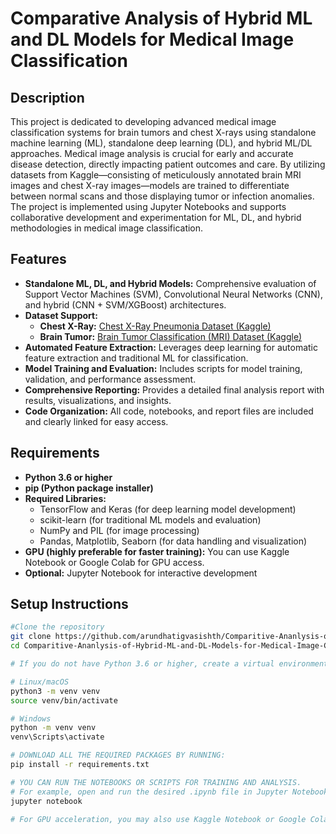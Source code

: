 # Comparative Analysis of Hybrid ML and DL Models for Medical Image Classification

## Description

This project is dedicated to developing advanced medical image classification systems for brain tumors and chest X-rays using standalone machine learning (ML), standalone deep learning (DL), and hybrid ML/DL approaches. Medical image analysis is crucial for early and accurate disease detection, directly impacting patient outcomes and care. By utilizing datasets from Kaggle—consisting of meticulously annotated brain MRI images and chest X-ray images—models are trained to differentiate between normal scans and those displaying tumor or infection anomalies. The project is implemented using Jupyter Notebooks and supports collaborative development and experimentation for ML, DL, and hybrid methodologies in medical image classification.

## Features

- **Standalone ML, DL, and Hybrid Models:** Comprehensive evaluation of Support Vector Machines (SVM), Convolutional Neural Networks (CNN), and hybrid (CNN + SVM/XGBoost) architectures.
- **Dataset Support:**  
  - **Chest X-Ray:** [Chest X-Ray Pneumonia Dataset (Kaggle)](https://www.kaggle.com/datasets/paultimothymooney/chest-xray-pneumonia)  
  - **Brain Tumor:** [Brain Tumor Classification (MRI) Dataset (Kaggle)](https://www.kaggle.com/datasets/sartajbhuvaji/brain-tumor-classification-mri)
- **Automated Feature Extraction:** Leverages deep learning for automatic feature extraction and traditional ML for classification.
- **Model Training and Evaluation:** Includes scripts for model training, validation, and performance assessment.
- **Comprehensive Reporting:** Provides a detailed final analysis report with results, visualizations, and insights.
- **Code Organization:** All code, notebooks, and report files are included and clearly linked for easy access.

## Requirements

- **Python 3.6 or higher**
- **pip (Python package installer)**
- **Required Libraries:**
  - TensorFlow and Keras (for deep learning model development)
  - scikit-learn (for traditional ML models and evaluation)
  - NumPy and PIL (for image processing)
  - Pandas, Matplotlib, Seaborn (for data handling and visualization)
- **GPU (highly preferable for faster training):** You can use Kaggle Notebook or Google Colab for GPU access.
- **Optional:** Jupyter Notebook for interactive development

## Setup Instructions

```bash
#Clone the repository
git clone https://github.com/arundhatigvasishth/Comparitive-Ananlysis-of-Hybrid-ML-and-DL-Models-for-Medical-Image-Classification.git
cd Comparitive-Ananlysis-of-Hybrid-ML-and-DL-Models-for-Medical-Image-Classification

# If you do not have Python 3.6 or higher, create a virtual environment using this in your command prompt

# Linux/macOS
python3 -m venv venv
source venv/bin/activate

# Windows
python -m venv venv
venv\Scripts\activate

# DOWNLOAD ALL THE REQUIRED PACKAGES BY RUNNING:
pip install -r requirements.txt

# YOU CAN RUN THE NOTEBOOKS OR SCRIPTS FOR TRAINING AND ANALYSIS.
# For example, open and run the desired .ipynb file in Jupyter Notebook, or use:
jupyter notebook

# For GPU acceleration, you may also use Kaggle Notebook or Google Colab by uploading the code and data.
